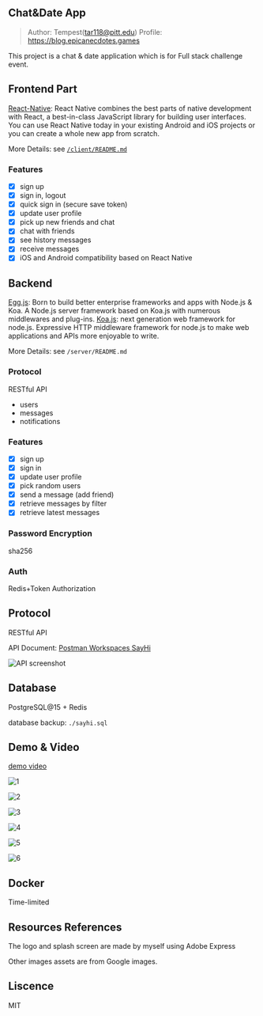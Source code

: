 ## Chat&Date App
> Author: Tempest(tar118@pitt.edu)
> Profile: https://blog.epicanecdotes.games

This project is a chat & date application which is for Full stack challenge event.

## Frontend Part

[React-Native](https://reactnative.dev/): React Native combines the best parts of native development with React, a best-in-class JavaScript library for building user interfaces. You can use React Native today in your existing Android and iOS projects or you can create a whole new app from scratch.

More Details: see [`/client/README.md`](./client/README.md)

### Features
- [x] sign up
- [x] sign in, logout
- [x] quick sign in (secure save token)
- [x] update user profile
- [x] pick up new friends and chat
- [x] chat with friends
- [x] see history messages
- [x] receive messages
- [x] iOS and Android compatibility based on React Native

## Backend

[Egg.js](https://www.eggjs.org/): Born to build better enterprise frameworks and apps with Node.js & Koa. A Node.js server framework based on Koa.js with numerous middlewares and plug-ins.
[Koa.js](https://koajs.com/): next generation web framework for node.js. Expressive HTTP middleware framework for node.js to make web applications and APIs more enjoyable to write.

More Details: see `/server/README.md`

### Protocol

RESTful API

- users
- messages
- notifications

### Features
- [x] sign up
- [x] sign in
- [x] update user profile
- [x] pick random users
- [x] send a message (add friend)
- [x] retrieve messages by filter
- [x] retrieve latest messages

### Password Encryption

sha256

### Auth

Redis+Token Authorization

## Protocol

RESTful API

API Document: [Postman Workspaces SayHi](https://documenter.getpostman.com/view/4832479/2s847BUwDA)

![API screenshot](./demo/APIs.png)

## Database

PostgreSQL@15 + Redis

database backup: `./sayhi.sql`

## Demo & Video

[demo video](https://drive.google.com/file/d/123rTRYMT-S0hh21lwz1qm9jj594Q_qwD/view?usp=sharing)

![1](./demo/1.png)

![2](./demo/2.png)

![3](./demo/3.png)

![4](./demo/4.png)

![5](./demo/5.png)

![6](./demo/6.png)

## Docker

Time-limited

## Resources References

The logo and splash screen are made by myself using Adobe Express

Other images assets are from Google images.

## Liscence
MIT




